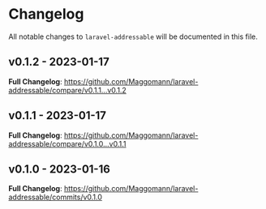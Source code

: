 # Changelog

All notable changes to `laravel-addressable` will be documented in this file.

## v0.1.2 - 2023-01-17

**Full Changelog**: https://github.com/Maggomann/laravel-addressable/compare/v0.1.1...v0.1.2

## v0.1.1 - 2023-01-17

**Full Changelog**: https://github.com/Maggomann/laravel-addressable/compare/v0.1.0...v0.1.1

## v0.1.0 - 2023-01-16

**Full Changelog**: https://github.com/Maggomann/laravel-addressable/commits/v0.1.0
